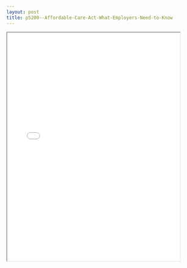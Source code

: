 ```yaml
---
layout: post
title: p5200--Affordable-Care-Act-What-Employers-Need-to-Know
---
```


<div class="pdf-container">
<iframe src="/ea/_pdf-2-md/p5200--Affordable-Care-Act-What-Employers-Need-to-Know.pdf" height="600" width="90%" allowFullScreen="true"></iframe>
</div>

